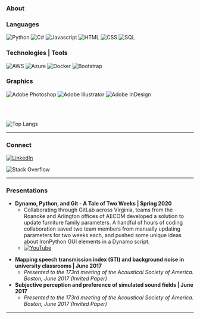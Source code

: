 ### About

### Languages

![Python](https://img.shields.io/badge/python-3670A0?style=for-the-badge&logo=python&logoColor=ffdd54) ![C#](https://img.shields.io/badge/c%23-%23239120.svg?style=for-the-badge&logo=c-sharp&logoColor=white) ![Javascript](https://img.shields.io/badge/JavaScript-323330?style=for-the-badge&logo=javascript&logoColor=F7DF1E) ![HTML](https://img.shields.io/badge/HTML-239120?style=for-the-badge&logo=html5&logoColor=white) ![CSS](https://img.shields.io/badge/CSS-239120?&style=for-the-badge&logo=css3&logoColor=white) ![SQL](https://img.shields.io/badge/-SQL-black?style=for-the-badge&logo=postgresql&logoColor=blue)

### Technologies | Tools

![AWS](https://img.shields.io/badge/Amazon_AWS-232F3E?style=for-the-badge&logo=amazon-aws&logoColor=white) ![Azure](https://img.shields.io/badge/Microsoft_Azure-0089D6?style=for-the-badge&logo=microsoft-azure&logoColor=white) ![Docker](https://img.shields.io/badge/-Docker-000?style=for-the-badge&logo=Docker) ![Bootstrap](https://img.shields.io/badge/-Bootstrap-333333?style=for-the-badge&logo=bootstrap&logoColor=563D7C) 

### Graphics

![Adobe Photoshop](https://img.shields.io/badge/adobephotoshop-%2331A8FF.svg?style=for-the-badge&logo=adobephotoshop&logoColor=white) ![Adobe Illustrator](https://img.shields.io/badge/adobeillustrator-%23FF9A00.svg?style=for-the-badge&logo=adobeillustrator&logoColor=white) ![Adobe InDesign](https://img.shields.io/badge/Adobe%20InDesign-49021F?style=for-the-badge&logo=adobeindesign&logoColor=white)

<br><br>

![Top Langs](https://github-readme-stats.vercel.app/api/top-langs/?username=jrynes&theme=tokyonight&exclude_repo=Sound_Level_Meter_App)

- - - - 

### Connect

<a href="https://www.linkedin.com/in/jrynes/">
  <img
    alt="LinkedIn"
    src="https://img.shields.io/badge/linkedin-%230077B5.svg?style=for-the-badge&logo=linkedin&logoColor=white"
  />
</a>
 
![Stack Overflow](https://img.shields.io/badge/-Stackoverflow-FE7A16?style=for-the-badge&logo=stack-overflow&logoColor=white)

- - - -

### Presentations

<UL>
 <LI><b>Dynamo, Python, and Git - A Tale of Two Weeks | Spring 2020</b>
<UL>
 <LI>Collaborating through GitLab across Virginia, teams from the Roanoke and Arlington offices of AECOM developed a solution to update furniture family parameters. A handful of hours of coding collaboration saved two team members from manually updating parameters for two weeks each, and pushed some unique ideas about IronPython GUI elements in a Dynamo script.
<LI>
 <a href="https://youtu.be/17EFrg72zNg">
  <img
    alt="YouTube"
    src="https://img.shields.io/badge/YouTube Link-%23FF0000.svg?style=for-the-badge&logo=YouTube&logoColor=white"
  />
</a>
</UL>
</UL>

* **Mapping speech transmission index (STI) and background noise in university classrooms | June 2017**
  * *Presented to the 173rd meeting of the Acoustical Society of America. Boston, June 2017 (Invited Paper)*
* **Subjective perception and preference of simulated sound fields | June 2017**
  * *Presented to the 173rd meeting of the Acoustical Society of America. Boston, June 2017 (Invited Paper)*

- - - -





<!--
**jrynes/jrynes** is a ✨ _special_ ✨ repository because its `README.md` (this file) appears on your GitHub profile.

Here are some ideas to get you started:

- 🔭 I’m currently working on ...
- 🌱 I’m currently learning ...
- 👯 I’m looking to collaborate on ...
- 🤔 I’m looking for help with ...
- 💬 Ask me about ...
- 📫 How to reach me: ...
- 😄 Pronouns: ...
- ⚡ Fun fact: ...
-->
